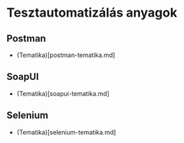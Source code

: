 # Tesztautomatizálás anyagok

## Postman

*  (Tematika)[postman-tematika.md]

## SoapUI

*  (Tematika)[soapui-tematika.md]

## Selenium

* (Tematika)[selenium-tematika.md]